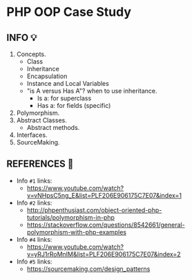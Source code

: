 # PHP OOP Case Study

## INFO :bulb:
1. Concepts.
    - Class
    - Inheritance
    - Encapsulation
    - Instance and Local Variables
    - "is A versus Has A"? when to use inheritance.
        - Is a: for superclass
        - Has a: for fields (specific) 
2. Polymorphism.
3. Abstract Classes.
    - Abstract methods.
4. Interfaces.
5. SourceMaking.       

## REFERENCES :link:
- Info ``#1`` links:
    * https://www.youtube.com/watch?v=vNHpsC5ng_E&list=PLF206E906175C7E07&index=1
- Info ``#2`` links:
    * http://phpenthusiast.com/object-oriented-php-tutorials/polymorphism-in-php
    * https://stackoverflow.com/questions/8542661/general-polymorphism-with-php-examples
- Info ``#4`` links:
    * https://www.youtube.com/watch?v=yRJ1rRoMnIM&list=PLF206E906175C7E07&index=2
- Info ``#5`` links:
    * https://sourcemaking.com/design_patterns
